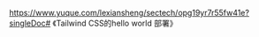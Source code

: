 https://www.yuque.com/lexiansheng/sectech/opg19yr7r55fw41e?singleDoc# 《Tailwind CSS的hello world 部署》
